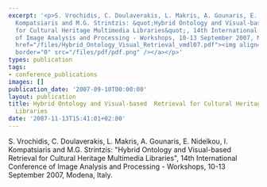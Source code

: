 ```yaml
---
excerpt: '<p>S. Vrochidis, C. Doulaverakis, L. Makris, A. Gounaris, E. Nidelkou, I.
  Kompatsiaris and M.G. Strintzis: &quot;Hybrid Ontology and Visual-based Retrieval
  for Cultural Heritage Multimedia Libraries&quot;, 14th International Conference
  of Image Analysis and Processing - Workshops, 10-13 September 2007, Modena, Italy.<a
  href="/files/Hybrid_Ontology_Visual_Retrieval_vmdl07.pdf"><img align="top" alt=""
  border="0" src="/files/pdf/pdf.png" /></a></p>'
types: publication
tags:
- conference_publications
images: []
publication_date: '2007-09-10T00:00:00'
layout: publication
title: Hybrid Ontology and Visual-based  Retrieval for Cultural Heritage Multimedia
  Libraries
date: '2007-11-13T15:41:01+02:00'
---
```

<p>S. Vrochidis, C. Doulaverakis, L. Makris, A. Gounaris, E. Nidelkou, I. Kompatsiaris and M.G. Strintzis: &quot;Hybrid Ontology and Visual-based Retrieval for Cultural Heritage Multimedia Libraries&quot;, 14th International Conference of Image Analysis and Processing - Workshops, 10-13 September 2007, Modena, Italy.<a href="/files/Hybrid_Ontology_Visual_Retrieval_vmdl07.pdf"><img align="top" alt="" border="0" src="/files/pdf/pdf.png" /></a></p>
